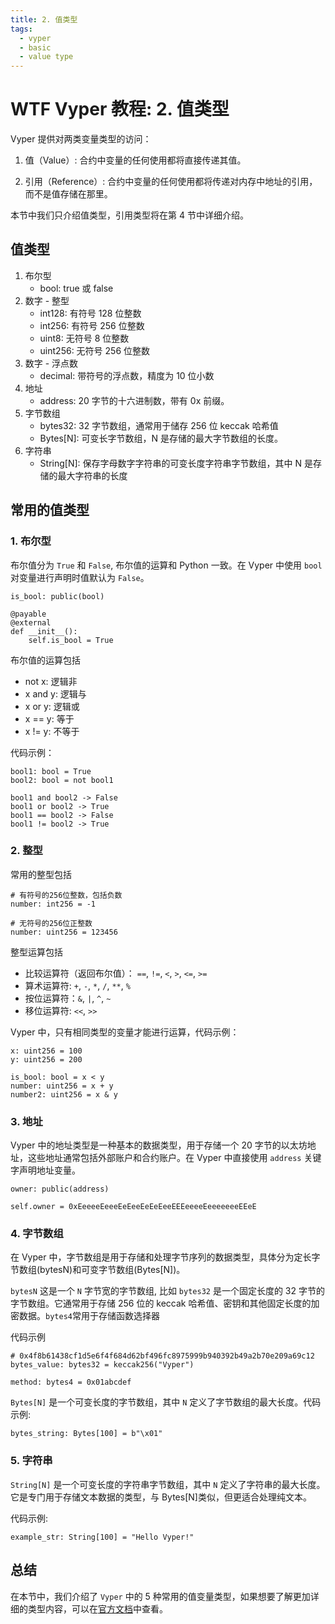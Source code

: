```yaml
---
title: 2. 值类型
tags:
  - vyper
  - basic
  - value type
---
```


# WTF Vyper 教程: 2. 值类型

Vyper 提供对两类变量类型的访问：

1. 值（Value）: 合约中变量的任何使用都将直接传递其值。

2. 引用（Reference）: 合约中变量的任何使用都将传递对内存中地址的引用，而不是值存储在那里。

本节中我们只介绍值类型，引用类型将在第 4 节中详细介绍。

## 值类型

1. 布尔型
   - bool: true 或 false
2. 数字 - 整型
   - int128: 有符号 128 位整数
   - int256: 有符号 256 位整数
   - uint8: 无符号 8 位整数
   - uint256: 无符号 256 位整数
3. 数字 - 浮点数
   - decimal: 带符号的浮点数，精度为 10 位小数
4. 地址
   - address: 20 字节的十六进制数，带有 0x 前缀。
5. 字节数组
   - bytes32: 32 字节数组，通常用于储存 256 位 keccak 哈希值
   - Bytes[N]: 可变长字节数组，N 是存储的最大字节数组的长度。
6. 字符串
   - String[N]: 保存字母数字字符串的可变长度字符串字节数组，其中 N 是存储的最大字符串的长度

## 常用的值类型

### 1. 布尔型

布尔值分为 `True` 和 `False`, 布尔值的运算和 Python 一致。在 Vyper 中使用 `bool` 对变量进行声明时值默认为 `False`。

```vyper
is_bool: public(bool)

@payable
@external
def __init__():
	self.is_bool = True
```

布尔值的运算包括

- not x: 逻辑非
- x and y: 逻辑与
- x or y: 逻辑或
- x == y: 等于
- x != y: 不等于

代码示例：

```vyper
bool1: bool = True
bool2: bool = not bool1

bool1 and bool2 -> False
bool1 or bool2 -> True
bool1 == bool2 -> False
bool1 != bool2 -> True
```

### 2. 整型

常用的整型包括

```vyper
# 有符号的256位整数，包括负数
number: int256 = -1

# 无符号的256位正整数
number: uint256 = 123456
```

整型运算包括

- 比较运算符（返回布尔值）： `==`, `!=`, `<`, `>`, `<=`, `>=`
- 算术运算符: `+`, `-`, `*`, `/`, `**`, `%`
- 按位运算符：`&`, `|`, `^`, `~`
- 移位运算符: `<<`, `>>`

Vyper 中，只有相同类型的变量才能进行运算，代码示例：

```vyper
x: uint256 = 100
y: uint256 = 200

is_bool: bool = x < y
number: uint256 = x + y
number2: uint256 = x & y
```

### 3. 地址

Vyper 中的地址类型是一种基本的数据类型，用于存储一个 20 字节的以太坊地址，这些地址通常包括外部账户和合约账户。在 Vyper 中直接使用 `address` 关键字声明地址变量。

```vyper
owner: public(address)

self.owner = 0xEeeeeEeeeEeEeeEeEeEeeEEEeeeeEeeeeeeeEEeE
```

### 4. 字节数组

在 Vyper 中，字节数组是用于存储和处理字节序列的数据类型，具体分为定长字节数组(bytesN)和可变字节数组(Bytes[N])。

`bytesN` 这是一个 `N` 字节宽的字节数组, 比如 `bytes32` 是一个固定长度的 32 字节的字节数组。它通常用于存储 256 位的 keccak 哈希值、密钥和其他固定长度的加密数据。`bytes4`常用于存储函数选择器

代码示例

```vyper
# 0x4f8b61438cf1d5e6f4f684d62bf496fc8975999b940392b49a2b70e209a69c12
bytes_value: bytes32 = keccak256("Vyper")

method: bytes4 = 0x01abcdef
```

`Bytes[N]` 是一个可变长度的字节数组，其中 `N` 定义了字节数组的最大长度。代码示例:

```vyper
bytes_string: Bytes[100] = b"\x01"
```

### 5. 字符串

`String[N]` 是一个可变长度的字符串字节数组，其中 `N` 定义了字符串的最大长度。它是专门用于存储文本数据的类型，与 Bytes[N]类似，但更适合处理纯文本。

代码示例:

```vyper
example_str: String[100] = "Hello Vyper!"
```

## 总结

在本节中，我们介绍了 `Vyper` 中的 5 种常用的值变量类型，如果想要了解更加详细的类型内容，可以在[官方文档](https://docs.vyperlang.org/en/latest/types.html)中查看。
